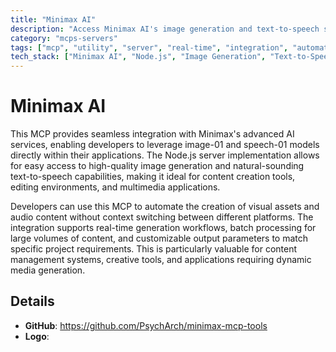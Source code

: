 ```yaml
---
title: "Minimax AI"
description: "Access Minimax AI's image generation and text-to-speech services through a Node.js server for creating visuals and audio within editing workflows."
category: "mcps-servers"
tags: ["mcp", "utility", "server", "real-time", "integration", "automation"]
tech_stack: ["Minimax AI", "Node.js", "Image Generation", "Text-to-Speech", "REST APIs"]
---
```


# Minimax AI

This MCP provides seamless integration with Minimax's advanced AI services, enabling developers to leverage image-01 and speech-01 models directly within their applications. The Node.js server implementation allows for easy access to high-quality image generation and natural-sounding text-to-speech capabilities, making it ideal for content creation tools, editing environments, and multimedia applications.

Developers can use this MCP to automate the creation of visual assets and audio content without context switching between different platforms. The integration supports real-time generation workflows, batch processing for large volumes of content, and customizable output parameters to match specific project requirements. This is particularly valuable for content management systems, creative tools, and applications requiring dynamic media generation.

## Details

- **GitHub**: https://github.com/PsychArch/minimax-mcp-tools
- **Logo**: 
